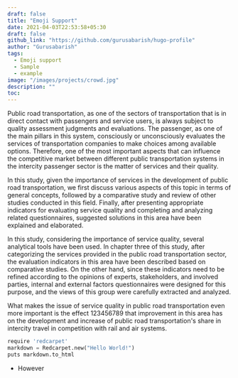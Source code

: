 ```yaml
---
draft: false
title: "Emoji Support"
date: 2021-04-03T22:53:58+05:30
draft: false
github_link: "https://github.com/gurusabarish/hugo-profile"
author: "Gurusabarish"
tags:
  - Emoji support
  - Sample
  - example
image: "/images/projects/crowd.jpg"
description: ""
toc: 
---
```


Public road transportation, as one of the sectors of transportation that is in direct contact with passengers and service users, is always subject to quality assessment judgments and evaluations. The passenger, as one of the main pillars in this system, consciously or unconsciously evaluates the services of transportation companies to make choices among available options. Therefore, one of the most important aspects that can influence the competitive market between different public transportation systems in the intercity passenger sector is the matter of services and their quality.

In this study, given the importance of services in the development of public road transportation, we first discuss various aspects of this topic in terms of general concepts, followed by a comparative study and review of other studies conducted in this field. Finally, after presenting appropriate indicators for evaluating service quality and completing and analyzing related questionnaires, suggested solutions in this area have been explained and elaborated.

In this study, considering the importance of service quality, several analytical tools have been used. In chapter three of this study, after categorizing the services provided in the public road transportation sector, the evaluation indicators in this area have been described based on comparative studies. On the other hand, since these indicators need to be refined according to the opinions of experts, stakeholders, and involved parties, internal and external factors questionnaires were designed for this purpose, and the views of this group were carefully extracted and analyzed.

What makes the issue of service quality in public road transportation even more important is the effect 123456789 that improvement in this area has on the development and increase of public road transportation's share in intercity travel in competition with rail and air systems.

```python
require 'redcarpet'
markdown = Redcarpet.new("Hello World!")
puts markdown.to_html
```
* However